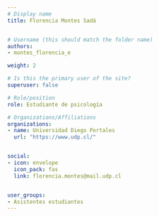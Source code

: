 ```yaml
---
# Display name
title: Florencia Montes Sadá 


# Username (this should match the folder name)
authors:
- montes_florencia_e

weight: 2 

# Is this the primary user of the site?
superuser: false

# Role/position
role: Estudiante de psicología

# Organizations/Affiliations
organizations:
- name: Universidad Diego Portales
  url: "https://www.udp.cl/"


social:
- icon: envelope
  icon_pack: fas
  link: florencia.montes@mail.udp.cl


user_groups:
- Asistentes estudiantes 
---
```



